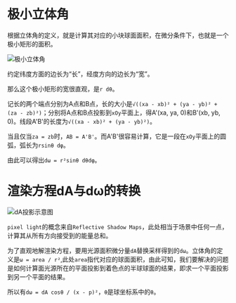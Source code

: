 # 极小立体角

根据立体角的定义，就是计算其对应的小块球面面积，在微分条件下，也就是一个极小矩形的面积。

![极小立体角](https://github.com/ferraja/PicturesForBlogs/raw/main/%E6%B8%B2%E6%9F%93%E6%96%B9%E7%A8%8B%E4%B8%AD%E7%9A%84%E6%95%B0%E5%AD%A6%E7%BB%86%E8%8A%82/%E6%9E%81%E5%B0%8F%E7%AB%8B%E4%BD%93%E8%A7%92.jpg)

约定纬度方面的边长为“长”，经度方向的边长为“宽”。

那么这个极小矩形的宽很直观，是`r dθ`。

记长的两个端点分别为A点和B点，长的大小是`√((xa - xb)² + (ya - yb)² + (za - zb)²)`；分别将A点和B点投影到`xOy`平面上，得A'(xa, ya, 0)和B'(xb, yb, 0)。线段A'B'的长度为`√((xa - xb)² + (ya - yb)²)`。

当且仅当`za = zb`时，`AB = A'B'`。而A'B'很容易计算，它是一段在`xOy`平面上的圆弧，弧长为`rsinθ dφ`。

由此可以得出`dω = r²sinθ dθdφ`。

# 渲染方程dA与dω的转换

![dA投影示意图](https://github.com/ferraja/PicturesForBlogs/raw/main/%E6%B8%B2%E6%9F%93%E6%96%B9%E7%A8%8B%E4%B8%AD%E7%9A%84%E6%95%B0%E5%AD%A6%E7%BB%86%E8%8A%82/dA%E6%8A%95%E5%BD%B1%E7%A4%BA%E6%84%8F%E5%9B%BE.png)

`pixel light`的概念来自`Reflective Shadow Maps`，此处相当于场景中任何一点，计算其从所有方向接受到的能量总和。

为了直观地解渲染方程，要用光源面积微分量`dA`替换采样得到的`dω`。立体角的定义是`ω = area / r²`,此处`area`指代对应的球面面积，由此可知，我们要解决的问题是如何计算面光源所在的平面投影到着色点的半球球面的结果，即求一个平面投影到另一个平面的结果。

所以有`dω = dA cosθ / (x - p)²`，`θ`是球坐标系中的`θ`。

